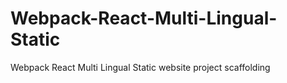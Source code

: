# Webpack-React-Multi-Lingual-Static
Webpack React Multi Lingual Static website project scaffolding
